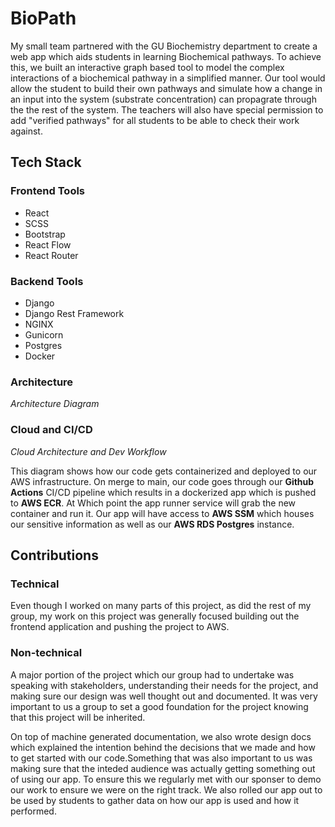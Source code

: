 
# BioPath

My small team partnered with the GU Biochemistry department to create a web app which aids students in learning Biochemical pathways. 
To achieve this, we built an interactive graph based tool to model the complex interactions of a biochemical pathway in a simplified manner.
Our tool would allow the student to build their own pathways and simulate how a change in an input into the system (substrate concentration) can propagrate through the the rest of the system.
The teachers will also have special permission to add "verified pathways" for all students to be able to check their work against.
        

## Tech Stack
### Frontend Tools
- React
- SCSS
- Bootstrap
- React Flow 
- React Router

### Backend Tools
- Django
- Django Rest Framework
- NGINX 
- Gunicorn 
- Postgres 
- Docker

### Architecture


<i>Architecture Diagram</i>

### Cloud and CI/CD


<i>Cloud Architecture and Dev Workflow</i>

This diagram shows how our code gets containerized and deployed to our AWS infrastructure. 
On merge to main, our code goes through our <b>Github Actions</b> CI/CD pipeline which results in a dockerized app which is pushed to <b>AWS ECR</b>. 
At Which point the app runner service will grab the new container and run it.
Our app will have access to <b>AWS SSM</b> which houses our sensitive information as well as our <b>AWS RDS Postgres</b> instance.

## Contributions
### Technical
Even though I worked on many parts of this project, as did the rest of my group, my work on this project was generally focused building out the frontend application and pushing the project to AWS.

### Non-technical
A major portion of the project which our group had to undertake was speaking with stakeholders, understanding their needs for the project, and making sure our design was well thought out and documented. It was very important to us a group to set a good foundation for the project knowing that this project will be inherited.

On top of machine generated documentation, we also wrote design docs which explained the intention behind the decisions that we made and how to get started with our code.Something that was also important to us was making sure that the inteded audience was actually getting something out of using our app.
To ensure this we regularly met with our sponser to demo our work to ensure we were on the right track.
We also rolled our app out to be used by students to gather data on how our app is used and how it performed.
            
